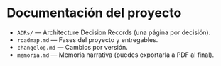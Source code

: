 # Documentación del proyecto

- `ADRs/` — Architecture Decision Records (una página por decisión).
- `roadmap.md` — Fases del proyecto y entregables.
- `changelog.md` — Cambios por versión.
- `memoria.md` — Memoria narrativa (puedes exportarla a PDF al final).